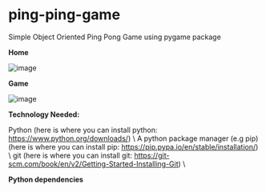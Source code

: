 # ping-ping-game
Simple Object Oriented Ping Pong Game using pygame package

**Home**

![image](https://github.com/ujjwalguptavirtuoso/ping-ping-game/assets/32568913/08e1bbc1-7f36-4a85-8bc6-3c323614299e)

**Game**

![image](https://github.com/ujjwalguptavirtuoso/ping-ping-game/assets/32568913/81987f14-52a4-4210-afed-dd97bc8c4e45)

**Technology Needed:**

Python (here is where you can install python: https://www.python.org/downloads/) \\ 
A python package manager (e.g pip) (here is where you can install pip: https://pip.pypa.io/en/stable/installation/) \\
git (here is where you can install git: https://git-scm.com/book/en/v2/Getting-Started-Installing-Git) \\

**Python dependencies** 
